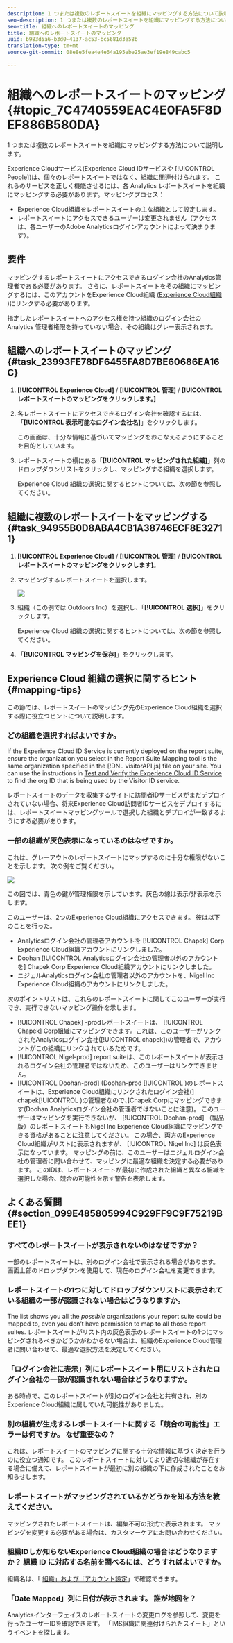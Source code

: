 ```yaml
---
description: 1 つまたは複数のレポートスイートを組織にマッピングする方法について説明します。
seo-description: 1 つまたは複数のレポートスイートを組織にマッピングする方法について説明します。
seo-title: 組織へのレポートスイートのマッピング
title: 組織へのレポートスイートのマッピング
uuid: b983d5a6-b3d0-4137-ac53-bc5681d3e58b
translation-type: tm+mt
source-git-commit: 08e8e5fea4e4e64a195ebe25ae3ef19e849cabc5

---
```



# 組織へのレポートスイートのマッピング {#topic_7C4740559EAC4E0FA5F8DEF886B580DA}

1 つまたは複数のレポートスイートを組織にマッピングする方法について説明します。

<!-- May 5 2020: This feature will likely be deprecated in Nov 2020. Any users with outstanding report suites that are not mapped will have 6 months to map their RS. -->

Experience Cloudサービス(Experience Cloud IDサービスや [!UICONTROL People])は、個々のレポートスイートではなく、組織に関連付けられます。 これらのサービスを正しく機能させるには、各 Analytics レポートスイートを組織にマッピングする必要があります。マッピングプロセス：

* Experience Cloud組織をレポートスイートの主な組織として設定します。
* レポートスイートにアクセスできるユーザーは変更されません（アクセスは、各ユーザーのAdobe Analyticsログインアカウントによって決まります）。

## 要件

マッピングするレポートスイートにアクセスできるログイン会社のAnalytics管理者である必要があります。 さらに、レポートスイートをその組織にマッピングするには、このアカウントをExperience Cloud組織 [(Experience Cloud組織](../admin-getting-started/organizations.md#topic_C31CB834F109465A82ED57FF0563B3F1) )にリンクする必要があります。

指定したレポートスイートへのアクセス権を持つ組織のログイン会社の Analytics 管理者権限を持っていない場合、その組織はグレー表示されます。

## 組織へのレポートスイートのマッピング {#task_23993FE78DF6455FA8D7BE60686EA16C}

1. **[!UICONTROL Experience Cloud]** / **[!UICONTROL 管理]** / **[!UICONTROL レポートスイートのマッピングをクリックします。]**

1. 各レポートスイートにアクセスできるログイン会社を確認するには、「**[!UICONTROL 表示可能なログイン会社名]**」をクリックします。

   この画面は、十分な情報に基づいてマッピングをおこなえるようにすることを目的としています。

1. レポートスイートの横にある「**[!UICONTROL マッピングされた組織]**」列のドロップダウンリストをクリックし、マッピングする組織を選択します。

   Experience Cloud 組織の選択に関するヒントについては、次の節を参照してください。

## 組織に複数のレポートスイートをマッピングする{#task_94955B0D8ABA4CB1A38746ECF8E32711}

1. **[!UICONTROL Experience Cloud]** / **[!UICONTROL 管理]** / **[!UICONTROL レポートスイートのマッピングをクリックします]**。

1. マッピングするレポートスイートを選択します。

   ![](assets/rs-mapping-multiple.png)

1. 組織（この例では Outdoors Inc）を選択し、「**[!UICONTROL 選択]**」をクリックします。

   Experience Cloud 組織の選択に関するヒントについては、次の節を参照してください。

1. 「**[!UICONTROL マッピングを保存]**」をクリックします。

## Experience Cloud 組織の選択に関するヒント {#mapping-tips}

この節では、レポートスイートのマッピング先のExperience Cloud組織を選択する際に役立つヒントについて説明します。

### どの組織を選択すればよいですか。

If the Experience Cloud ID Service is currently deployed on the report suite, ensure the organization you select in the Report Suite Mapping tool is the same organization specified in the [!DNL visitorAPI.js] file on your site. You can use the instructions in [Test and Verify the Experience Cloud ID Service](https://docs.adobe.com/content/help/en/id-service/using/implementation-guides/test-verify.html) to find the org ID that is being used by the Visitor ID service.

レポートスイートのデータを収集するサイトに訪問者IDサービスがまだデプロイされていない場合、将来Experience Cloud訪問者IDサービスをデプロイするには、レポートスイートマッピングツールで選択した組織とデプロイが一致するようにする必要があります。

### 一部の組織が灰色表示になっているのはなぜですか。

これは、グレーアウトのレポートスイートにマップするのに十分な権限がないことを示します。 次の例をご覧ください。


![](assets/rs-mapping.png)

この図では、青色の鍵が管理権限を示しています。灰色の線は表示/非表示を示します。

このユーザーは、2つのExperience Cloud組織にアクセスできます。 彼は以下のことを行った。

* Analyticsログイン会社の管理者アカウントを [!UICONTROL Chapek] Corp Experience Cloud組織アカウントにリンクしました。
* Doohan [!UICONTROL Analyticsログイン会社の管理者以外のアカウントを] Chapek  Corp Experience Cloud組織アカウントにリンクしました。
* ニジェルAnalyticsログイン会社の管理者以外のアカウントを、Nigel Inc Experience Cloud組織のアカウントにリンクしました。

次のポイントリストは、これらのレポートスイートに関してこのユーザーが実行でき、実行できないマッピング操作を示します。

* [!UICONTROL Chapek] -prodレポートスイートは、 [!UICONTROL Chapek] Corp組織にマッピングできます。これは、このユーザーがリンクされたAnalyticsログイン会社([!UICONTROL chapek])の管理者で、アカウントがこの組織にリンクされているためです。
* [!UICONTROL Nigel-prod] report suiteは、このレポートスイートが表示されるログイン会社の管理者ではないため、このユーザーはリンクできません。
* [!UICONTROL Doohan-prod] (Doohan-prod [!UICONTROL )のレポートスイートは、Experience Cloud組織にリンクされたログイン会社(] chapek[!UICONTROL )の管理者なので、]Chapek Corpにマッピングできます(Doohan Analyticsログイン会社の管理者ではないことに注意)。 このユーザーはマッピングを実行できないが、 [!UICONTROL Doohan-prod] （製品版）のレポートスイートもNigel Inc Experience Cloud組織にマッピングできる資格があることに注意してください。 この場合、両方のExperience Cloud組織がリストに表示されますが、 [!UICONTROL Nigel Inc] は灰色表示になっています。 マッピングの前に、このユーザーはニジェルログイン会社の管理者に問い合わせて、マッピングに最適な組織を決定する必要があります。 このIDは、レポートスイートが最初に作成された組織と異なる組織を選択した場合、競合の可能性を示す警告を表示します。

## よくある質問 {#section_099E485805994C929FF9C9F75219BEE1}

### すべてのレポートスイートが表示されないのはなぜですか？

一部のレポートスイートは、別のログイン会社で表示される場合があります。 画面上部のドロップダウンを使用して、現在のログイン会社を変更できます。

### レポートスイートの1つに対してドロップダウンリストに表示されている組織の一部が認識されない場合はどうなりますか。

The list shows you all the *possible* organizations your report suite could be mapped to, even you don’t have permission to map to all those report suites. レポートスイートがリスト内の灰色表示のレポートスイートの1つにマッピングされるべきかどうかがわからない場合は、組織のExperience Cloud管理者に問い合わせて、最適な選択方法を決定してください。

### 「ログイン会社に表示」列にレポートスイート用にリストされたログイン会社の一部が認識されない場合はどうなりますか。

ある時点で、このレポートスイートが別のログイン会社と共有され、別のExperience Cloud組織に属していた可能性がありました。

### 別の組織が生成するレポートスイートに関する「競合の可能性」エラーは何ですか。 なぜ重要なの？

これは、レポートスイートのマッピングに関する十分な情報に基づく決定を行うのに役立つ通知です。 このレポートスイートに対してより適切な組織が存在する場合に備えて、レポートスイートが最初に別の組織の下に作成されたことをお知らせします。

### レポートスイートがマッピングされているかどうかを知る方法を教えてください。

マッピングされたレポートスイートは、編集不可の形式で表示されます。 マッピングを変更する必要がある場合は、カスタマーケアにお問い合わせください。

### 組織IDしか知らないExperience Cloud組織の場合はどうなりますか？ 組織 ID に対応する名前を調べるには、どうすればよいですか。

組織名は、「 [組織」および「アカウント設定](https://docs.adobe.com/content/help/ja-JP/core-services/interface/manage-users-and-products/organizations.html)」で確認できます。

### 「Date Mapped」列に日付が表示されます。 誰が地図を？

Analyticsインターフェイスのレポートスイートの変更ログを参照して、変更を行ったユーザーIDを確認できます。 「IMS組織に関連付けられたスイート」というイベントを探します。
